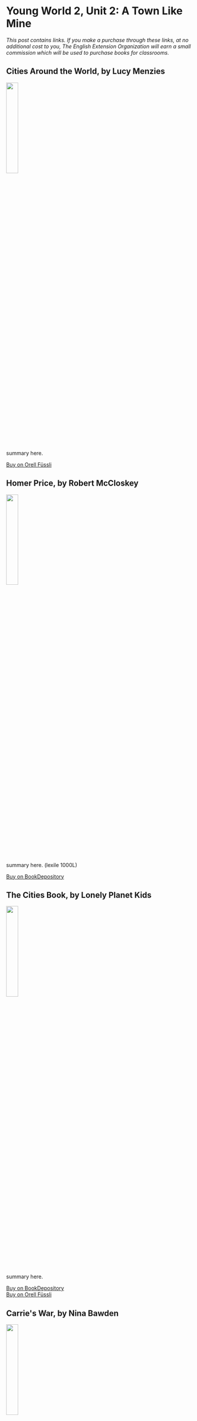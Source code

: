 # Young World 2, Unit 2: A Town Like Mine

*This post contains links. If you make a purchase through these links, at no additional cost to you, The English Extension Organization will earn a small commission which will be used to purchase books for classrooms.*

## Cities Around the World, by Lucy Menzies

<img src="https://imgur.com/eQdEzwj.png" width="25%" />

summary here.

<a href="https://www.orellfuessli.ch/shop/home/artikeldetails/A1053851415" rel="nofollow">Buy on Orell Füssli</a>

## Homer Price, by Robert McCloskey

<img src="https://imgur.com/FyueilY.png" width="25%" />

summary here. (lexile 1000L)

<a href="https://www.bookdepository.com/Homer-Price-Robert-McCloskey/9780140309270?ref=grid-view&qid=1665841406347&sr=1-2" rel="nofollow"> Buy on BookDepository</a>  

## The Cities Book, by Lonely Planet Kids

<img src="https://imgur.com/jLSqG2Y.png" width="25%" />

summary here.

<a href="https://www.bookdepository.com/Lonely-Planet-Kids-Cities-Book-Lonely-Planet-Kids/9781786570185?ref=grid-view&qid=1665841588904&sr=1-1" rel="nofollow"> Buy on BookDepository</a>  
<a href="https://www.orellfuessli.ch/shop/home/artikeldetails/A1039247755" rel="nofollow">Buy on Orell Füssli</a>

## Carrie's War, by Nina Bawden

<img src="https://i.imgur.com/XFBCugf.png" width="25%" />

summary here.

<a href="https://www.bookdepository.com/Carrie-s-War/9780349009162" rel="nofollow"> Buy on BookDepository</a>  

## When the Siren Wailed, by Noel Streatfeild

<img src="https://i.imgur.com/7hoyUhH.png" width="25%" />

summary here.

<a href="https://www.bookdepository.com/When-Siren-Wailed-Noel-Streatfeild/9781510109902?ref=grid-view&qid=1673535364933&sr=1-2
" rel="nofollow"> Buy on BookDepository</a>  
<a href="https://www.orellfuessli.ch/shop/home/artikeldetails/A1060398683" rel="nofollow">Buy on Orell Füssli</a>

# Supplemental Activities
Sometimes we learn more about other cities when we are traveling than the ones that are right at our doorstep.  Learn more about the cities that are nearby and learn the stories behind the bhttps://www.freewalk.ch/swiss/#cities
<!--stackedit_data:
eyJoaXN0b3J5IjpbLTEwMDI3MjI1NDUsLTI1NTAwNzMzMywtMT
g5NjQyNDM2NiwtMTU1MTYzMTk5OSw1NTk5NTAwMzcsLTE4NzUz
NDM5MSwtMzEwNjIxNDIyXX0=
-->